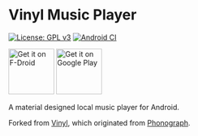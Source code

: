 # Vinyl Music Player
[![License: GPL v3](https://img.shields.io/badge/License-GPL%20v3-blue.svg)](https://github.com/AdrienPoupa/VinylMusicPlayer/blob/master/LICENSE.txt) [![Android CI](https://github.com/vinyl2-team/vinyl2/actions/workflows/ci.yml/badge.svg)](https://github.com/vinyl2-team/vinyl2/actions/workflows/ci.yml)

<a href="https://f-droid.org/packages/com.poupa.vinylmusicplayer/" target="_blank">
<img src="https://f-droid.org/badge/get-it-on.png" alt="Get it on F-Droid" height="90"/></a>
<a href='https://play.google.com/store/apps/details?id=com.poupa.vinylmusicplayer'><img alt='Get it on Google Play' src='https://play.google.com/intl/en_us/badges/images/generic/en_badge_web_generic.png' height="90"/></a>

A material designed local music player for Android.

Forked from [Vinyl](https://github.com/AdrienPoupa/VinylMusicPlayer), which originated from [Phonograph](https://github.com/kabouzeid/Phonograph).


